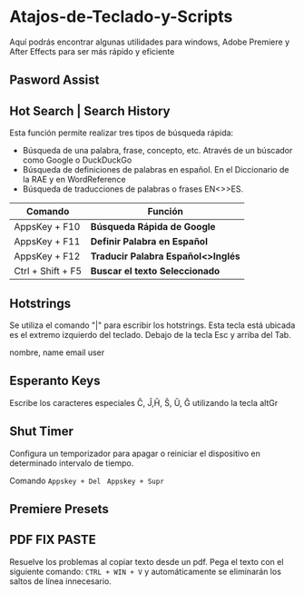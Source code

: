 # Atajos-de-Teclado-y-Scripts
Aquí podrás encontrar algunas utilidades para windows, Adobe Premiere y After Effects para ser más rápido y eficiente

## Pasword Assist


## Hot Search | Search History
Esta función permite realizar tres tipos de búsqueda rápida:

* Búsqueda de una palabra, frase, concepto, etc. Através de un búscador como Google o DuckDuckGo
* Búsqueda de definiciones de palabras en español. En el Diccionario de la RAE y en WordReference
* Búsqueda de traducciones de palabras o frases EN<>>ES.

| Comando  |Función   |
| ------------ | ------------ |
|AppsKey + F10   |**Búsqueda Rápida de Google**   |
|AppsKey + F11   |**Definir Palabra en Español**   |
|AppsKey + F12 | **Traducir Palabra Español<>Inglés**|
|Ctrl + Shift + F5| **Buscar el texto Seleccionado**|


## Hotstrings
Se utiliza el comando "|" para escribir los hotstrings. Esta tecla está ubicada es el extremo izquierdo del teclado. Debajo de la tecla Esc y arriba del Tab.

nombre, name
email
user

## Esperanto Keys
Escribe los caracteres especiales Ĉ, Ĵ,Ĥ, Ŝ, Ŭ, Ĝ utilizando la tecla altGr

## Shut Timer
Configura un temporizador para apagar o reiniciar el dispositivo en determinado intervalo de tiempo.


Comando 
`Appskey + Del `
`Appskey + Supr`

## Premiere Presets


## PDF FIX PASTE
Resuelve los problemas al copiar texto desde un pdf.
Pega el texto con el siguiente comando:
`CTRL + WIN + V`
y automáticamente se eliminarán los saltos de línea innecesario.
